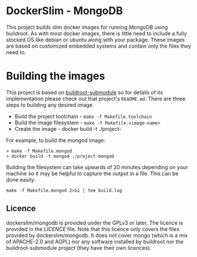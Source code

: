 # DockerSlim - MongoDB

This project builds slim docker images for running MongoDB using buildroot. As
with most docker images, there is little need to include a fully stocked OS like
debian or ubuntu along with your package. These images are based on customized
embedded systems and contain only the files they need to.

# Building the images

This project is based on [buildroot-submodule](https://github.com/Openwide-Ingenierie/buildroot-submodule)
so for details of its implementation please check out that project's `README.md`.
There are three steps to building any desired image.

* Build the project toolchain - `make -f Makefile.toolchain`
* Build the image filesystem - `make -f Makefile.<image-name>`
* Create the image - docker build -t <image-name> ./project-<image-name>

For example, to build the mongod image:
```
> make -f Makefile.mongod
> docker build -t mongod ./project-mongod
```

Building the filesystem can take upwards of 20 minutes depending on your machine
so it may be helpful to capture the output in a file. This can be done easily:
```
make -f Makefile.mongod 2>&1 | tee build.log
```

## Licence

dockerslim/mongodb is provided under the GPLv3 or later. The licence is provided in the _LICENCE_ file. Note that this licence only covers the files provided by dockerslim/mongodb. It does not cover mongo (which is a mix of APACHE-2.0 and AGPL) nor any software installed by buildroot nor the buildroot-submodule project (they have their own licences).
